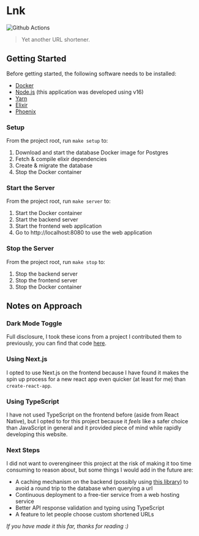 # Lnk
![Github Actions](https://github.com/kinson/LnK/actions/workflows/ci.yml/badge.svg)
>Yet another URL shortener.

## Getting Started

Before getting started, the following software needs to be installed:
* [Docker](https://docs.docker.com/get-docker/)
* [Node.js](https://nodejs.org/en/download/) (this application was developed using v16)
* [Yarn](https://classic.yarnpkg.com/en/docs/install)
* [Elixir](https://elixir-lang.org/install.html)
* [Phoenix](https://hexdocs.pm/phoenix/installation.html)

### Setup
From the project root, run `make setup` to:
1) Download and start the database Docker image for Postgres
2) Fetch & compile elixir dependencies
3) Create & migrate the database
4) Stop the Docker container

### Start the Server
From the project root, run `make server` to:
1) Start the Docker container
2) Start the backend server
3) Start the frontend web application
4) Go to http://localhost:8080 to use the web application

### Stop the Server
From the project root, run `make stop` to:
1) Stop the backend server
2) Stop the frontend server
3) Stop the Docker container

## Notes on Approach

### Dark Mode Toggle

Full disclosure, I took these icons from a project I contributed them to previously, you can find that code [here](https://github.com/elixirschool/school_house/blob/master/lib/school_house_web/templates/layout/_dark_mode_toggle.html.leex).

### Using Next.js

I opted to use Next.js on the frontend because I have found it makes the spin up process for a new react app even quicker (at least for me) than `create-react-app`.

### Using TypeScript

I have not used TypeScript on the frontend before (aside from React Native), but I opted to for this project because it _feels_ like a safer choice than JavaScript in general and it provided piece of mind while rapidly developing this website.

### Next Steps
I did not want to overengineer this project at the risk of making it too time consuming to reason about, but some things I would add in the future are:
* A caching mechanism on the backend (possibly using [this library](https://github.com/kinson/fiat)) to avoid a round trip to the database when querying a url
* Continuous deployment to a free-tier service from a web hosting service
* Better API response validation and typing using TypeScript
* A feature to let people choose custom shortened URLs

_If you have made it this far, thanks for reading :)_